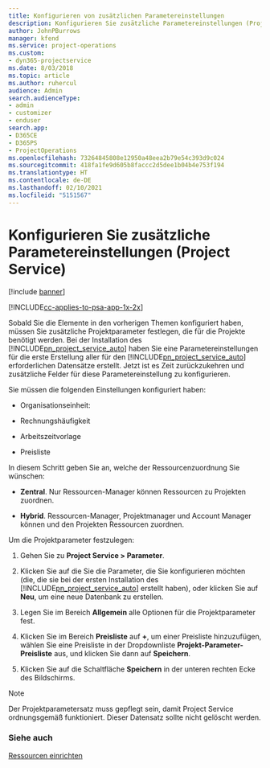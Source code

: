 ```yaml
---
title: Konfigurieren von zusätzlichen Parametereinstellungen
description: Konfigurieren Sie zusätzliche Parametereinstellungen (Project Service)
author: JohnPBurrows
manager: kfend
ms.service: project-operations
ms.custom:
- dyn365-projectservice
ms.date: 8/03/2018
ms.topic: article
ms.author: ruhercul
audience: Admin
search.audienceType:
- admin
- customizer
- enduser
search.app:
- D365CE
- D365PS
- ProjectOperations
ms.openlocfilehash: 73264845808e12950a48eea2b79e54c393d9c024
ms.sourcegitcommit: 418fa1fe9d605b8faccc2d5dee1b04b4e753f194
ms.translationtype: HT
ms.contentlocale: de-DE
ms.lasthandoff: 02/10/2021
ms.locfileid: "5151567"
---
```

# <a name="configure-additional-parameter-settings-project-service"></a>Konfigurieren Sie zusätzliche Parametereinstellungen (Project Service)

[!include [banner](../includes/psa-now-project-operations.md)]

[!INCLUDE[cc-applies-to-psa-app-1x-2x](../includes/cc-applies-to-psa-app-1x-2x.md)]

Sobald Sie die Elemente in den vorherigen Themen konfiguriert haben, müssen Sie zusätzliche Projektparameter festlegen, die für die Projekte benötigt werden. Bei der Installation des [!INCLUDE[pn_project_service_auto](../includes/pn-project-service-auto.md)] haben Sie eine Parametereinstellungen für die erste Erstellung aller für den [!INCLUDE[pn_project_service_auto](../includes/pn-project-service-auto.md)] erforderlichen Datensätze erstellt. Jetzt ist es Zeit zurückzukehren und zusätzliche Felder für diese Parametereinstellung zu konfigurieren.  
  
 Sie müssen die folgenden Einstellungen konfiguriert haben:  
  
-   Organisationseinheit:  
  
-   Rechnungshäufigkeit  
  
-   Arbeitszeitvorlage  
  
-   Preisliste  
 
In diesem Schritt geben Sie an, welche der Ressourcenzuordnung Sie wünschen:  
  
- **Zentral**. Nur Ressourcen-Manager können Ressourcen zu Projekten zuordnen.  
  
- **Hybrid**. Ressourcen-Manager, Projektmanager und Account Manager können und den Projekten Ressourcen zuordnen.  
  
 
Um die Projektparameter festzulegen:  
  
1. Gehen Sie zu **Project Service > Parameter**.  
  
2. Klicken Sie auf die Sie die Parameter, die Sie konfigurieren möchten (die, die sie bei der ersten Installation des [!INCLUDE[pn_project_service_auto](../includes/pn-project-service-auto.md)] erstellt haben), oder klicken Sie auf **Neu**, um eine neue Datenbank zu erstellen.  
  
3. Legen Sie im Bereich **Allgemein** alle Optionen für die Projektparameter fest.  
  
4. Klicken Sie im Bereich **Preisliste** auf **+**, um einer Preisliste hinzuzufügen, wählen Sie eine Preisliste in der Dropdownliste **Projekt-Parameter-Preisliste** aus, und klicken Sie dann auf **Speichern**.  
  
5. Klicken Sie auf die Schaltfläche **Speichern** in der unteren rechten Ecke des Bildschirms.  

> [!NOTE]
> Der Projektparametersatz muss gepflegt sein, damit Project Service ordnungsgemäß funktioniert. Dieser Datensatz sollte nicht gelöscht werden.

### <a name="see-also"></a>Siehe auch  
 [Ressourcen einrichten](../psa/set-up-resources.md)
